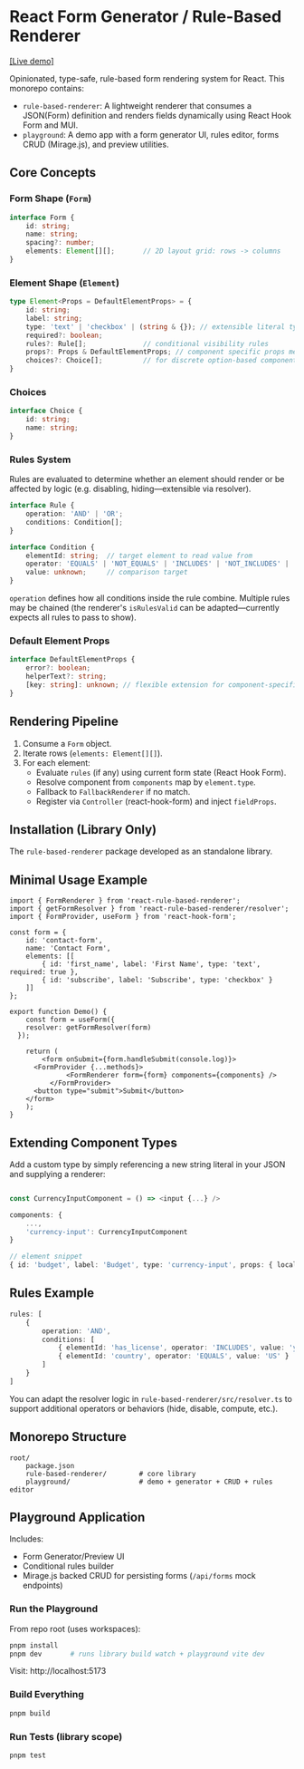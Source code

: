 # React Form Generator / Rule-Based Renderer

[[Live demo]]([https://](https://rrbr.narixius.workers.dev/))

Opinionated, type-safe, rule-based form rendering system for React. This monorepo contains:

- `rule-based-renderer`: A lightweight renderer that consumes a JSON(Form) definition and renders fields dynamically using React Hook Form and MUI.
- `playground`: A demo app with a form generator UI, rules editor, forms CRUD (Mirage.js), and preview utilities.

## Core Concepts

### Form Shape (`Form`)
```ts
interface Form {
	id: string;
	name: string;
	spacing?: number;
	elements: Element[][];       // 2D layout grid: rows -> columns
}
```

### Element Shape (`Element`)
```ts
type Element<Props = DefaultElementProps> = {
	id: string;
	label: string;
	type: 'text' | 'checkbox' | (string & {}); // extensible literal types
	required?: boolean;
	rules?: Rule[];              // conditional visibility rules
	props?: Props & DefaultElementProps; // component specific props merged with base
	choices?: Choice[];          // for discrete option-based components (checkbox group, etc.)
}
```

### Choices
```ts
interface Choice {
	id: string;
	name: string;
}
```

### Rules System
Rules are evaluated to determine whether an element should render or be affected by logic (e.g. disabling, hiding—extensible via resolver).

```ts
interface Rule {
	operation: 'AND' | 'OR';
	conditions: Condition[];
}

interface Condition {
	elementId: string;  // target element to read value from
	operator: 'EQUALS' | 'NOT_EQUALS' | 'INCLUDES' | 'NOT_INCLUDES' | 'GREATER_THAN' | 'LESS_THAN';
	value: unknown;     // comparison target
}
```

`operation` defines how all conditions inside the rule combine. Multiple rules may be chained (the renderer's `isRulesValid` can be adapted—currently expects all rules to pass to show).

### Default Element Props
```ts
interface DefaultElementProps {
	error?: boolean;
	helperText?: string;
	[key: string]: unknown; // flexible extension for component-specific props
}
```

## Rendering Pipeline
1. Consume a `Form` object.
2. Iterate rows (`elements: Element[][]`).
3. For each element:
	 - Evaluate `rules` (if any) using current form state (React Hook Form).
	 - Resolve component from `components` map by `element.type`.
	 - Fallback to `FallbackRenderer` if no match.
	 - Register via `Controller` (react-hook-form) and inject `fieldProps`.

## Installation (Library Only)
The `rule-based-renderer` package developed as an standalone library.

## Minimal Usage Example
```tsx
import { FormRenderer } from 'react-rule-based-renderer';
import { getFormResolver } from 'react-rule-based-renderer/resolver';
import { FormProvider, useForm } from 'react-hook-form';

const form = {
	id: 'contact-form',
	name: 'Contact Form',
	elements: [[
		{ id: 'first_name', label: 'First Name', type: 'text', required: true },
		{ id: 'subscribe', label: 'Subscribe', type: 'checkbox' }
	]]
};

export function Demo() {
	const form = useForm({
    resolver: getFormResolver(form)
  });

	return (
		<form onSubmit={form.handleSubmit(console.log)}>
      <FormProvider {...methods}>
			  <FormRenderer form={form} components={components} />
		  </FormProvider>
      <button type="submit">Submit</button>
    </form>
	);
}
```

## Extending Component Types
Add a custom type by simply referencing a new string literal in your JSON and supplying a renderer:
```ts

const CurrencyInputComponent = () => <input {...} />

components: {
	...,
	'currency-input': CurrencyInputComponent
}

// element snippet
{ id: 'budget', label: 'Budget', type: 'currency-input', props: { locale: 'en-US' } }
```

## Rules Example
```ts
rules: [
	{
		operation: 'AND',
		conditions: [
			{ elementId: 'has_license', operator: 'INCLUDES', value: 'yes' },
			{ elementId: 'country', operator: 'EQUALS', value: 'US' }
		]
	}
]
```

You can adapt the resolver logic in `rule-based-renderer/src/resolver.ts` to support additional operators or behaviors (hide, disable, compute, etc.).

## Monorepo Structure
```
root/
	package.json
	rule-based-renderer/        # core library
	playground/                 # demo + generator + CRUD + rules editor
```

## Playground Application
Includes:
- Form Generator/Preview UI
- Conditional rules builder
- Mirage.js backed CRUD for persisting forms (`/api/forms` mock endpoints)

### Run the Playground
From repo root (uses workspaces):
```bash
pnpm install
pnpm dev       # runs library build watch + playground vite dev
```
Visit: http://localhost:5173

### Build Everything
```bash
pnpm build
```

### Run Tests (library scope)
```bash
pnpm test
```
